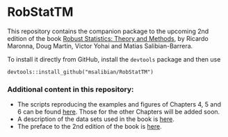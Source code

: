 # RobStatTM

This repository contains the companion package to the upcoming 2nd edition of
the book [Robust Statistics: Theory and Methods](https://www.wiley.com/en-ca/Robust+Statistics%3A+Theory+and+Methods+%28with+R%29%2C+2nd+Edition-p-9781119214687), by Ricardo Maronna, Doug Martin, Victor Yohai and Matias Salibian-Barrera.

To install it directly from GitHub, install the `devtools` package and then use
```
devtools::install_github("msalibian/RobStatTM")
```

### Additional content in this repository:

* The scripts reproducing the examples and figures of Chapters 4, 5 and 6 can be found [here](Examples/scriptsCh4-5-6-7.R). Those for the other Chapters will be added soon. 
* A description of the data sets used in the book is [here](Examples/MMYS-2018-Chapter_11-Description-of-Data-Sets.pdf).
* The preface to the 2nd edition of the book is [here](Examples/MMYS-preface-second-edition.pdf). 



